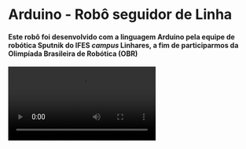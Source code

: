 # Arduino - Robô seguidor de Linha

#### Este robô foi desenvolvido com a linguagem Arduino pela equipe de robótica Sputnik do IFES *campus* Linhares, a fim de participarmos da Olimpíada Brasileira de Robótica (OBR)

![Demonstração do robô](https://github.com/marcelo-guimaraes/Arduino---Line-Follower-Robot-/blob/master/WhatsApp%20Video%202020-07-31%20at%2015.16.13.mp4)
